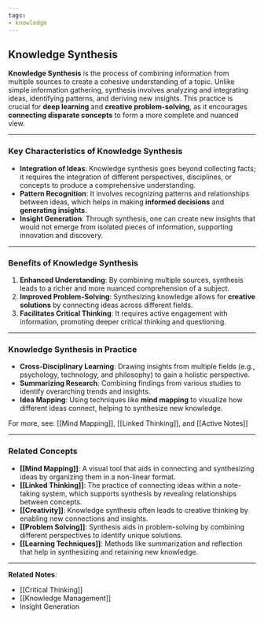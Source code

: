 ```yaml
---
tags:
- knowledge
---
```


## Knowledge Synthesis

**Knowledge Synthesis** is the process of combining information from multiple sources to create a cohesive understanding of a topic. Unlike simple information gathering, synthesis involves analyzing and integrating ideas, identifying patterns, and deriving new insights. This practice is crucial for **deep learning** and **creative problem-solving**, as it encourages **connecting disparate concepts** to form a more complete and nuanced view.

---

### Key Characteristics of Knowledge Synthesis

- **Integration of Ideas**: Knowledge synthesis goes beyond collecting facts; it requires the integration of different perspectives, disciplines, or concepts to produce a comprehensive understanding.
- **Pattern Recognition**: It involves recognizing patterns and relationships between ideas, which helps in making **informed decisions** and **generating insights**.
- **Insight Generation**: Through synthesis, one can create new insights that would not emerge from isolated pieces of information, supporting innovation and discovery.

---

### Benefits of Knowledge Synthesis

1. **Enhanced Understanding**: By combining multiple sources, synthesis leads to a richer and more nuanced comprehension of a subject.
2. **Improved Problem-Solving**: Synthesizing knowledge allows for **creative solutions** by connecting ideas across different fields.
3. **Facilitates Critical Thinking**: It requires active engagement with information, promoting deeper critical thinking and questioning.

---

### Knowledge Synthesis in Practice

- **Cross-Disciplinary Learning**: Drawing insights from multiple fields (e.g., psychology, technology, and philosophy) to gain a holistic perspective.
- **Summarizing Research**: Combining findings from various studies to identify overarching trends and insights.
- **Idea Mapping**: Using techniques like **mind mapping** to visualize how different ideas connect, helping to synthesize new knowledge.

For more, see: [[Mind Mapping]], [[Linked Thinking]], and [[Active Notes]]

---

### Related Concepts

- **[[Mind Mapping]]**: A visual tool that aids in connecting and synthesizing ideas by organizing them in a non-linear format.
- **[[Linked Thinking]]**: The practice of connecting ideas within a note-taking system, which supports synthesis by revealing relationships between concepts.
- **[[Creativity]]**: Knowledge synthesis often leads to creative thinking by enabling new connections and insights.
- **[[Problem Solving]]**: Synthesis aids in problem-solving by combining different perspectives to identify unique solutions.
- **[[Learning Techniques]]**: Methods like summarization and reflection that help in synthesizing and retaining new knowledge.

---

**Related Notes**:
- [[Critical Thinking]]
- [[Knowledge Management]]
- Insight Generation
